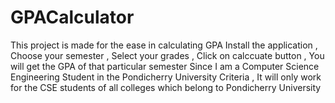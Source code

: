 # GPACalculator
This project is made for the ease in calculating GPA 
Install the application , Choose your semester , Select your grades , Click on calccuate button , You will get the GPA of that particular semester
Since I am a Computer Science Engineering Student in the Pondicherry University Criteria , It will only work for the CSE students of all colleges which belong to Pondicherry University

